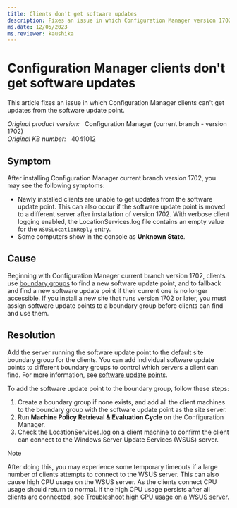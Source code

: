 ```yaml
---
title: Clients don't get software updates
description: Fixes an issue in which Configuration Manager version 1702 clients can't get updates from the software update point.
ms.date: 12/05/2023
ms.reviewer: kaushika
---
```

# Configuration Manager clients don't get software updates

This article fixes an issue in which Configuration Manager clients can't get updates from the software update point.

_Original product version:_ &nbsp; Configuration Manager (current branch - version 1702)  
_Original KB number:_ &nbsp; 4041012

## Symptom

After installing Configuration Manager current branch version 1702, you may see the following symptoms:

- Newly installed clients are unable to get updates from the software update point. This can also occur if the software update point is moved to a different server after installation of version 1702. With verbose client logging enabled, the LocationServices.log file contains an empty value for the `WSUSLocationReply` entry.
- Some computers show in the console as **Unknown State**.

## Cause

Beginning with Configuration Manager current branch version 1702, clients use [boundary groups](/mem/configmgr/core/servers/deploy/configure/boundary-groups) to find a new software update point, and to fallback and find a new software update point if their current one is no longer accessible. If you install a new site that runs version 1702 or later, you must assign software update points to a boundary group before clients can find and use them.

## Resolution

Add the server running the software update point to the default site boundary group for the clients. You can add individual software update points to different boundary groups to control which servers a client can find. For more information, see [software update points](/mem/configmgr/core/servers/deploy/configure/boundary-groups#software-update-points).

To add the software update point to the boundary group, follow these steps:

1. Create a boundary group if none exists, and add all the client machines to the boundary group with the software update point as the site server.
2. Run **Machine Policy Retrieval & Evaluation Cycle** on the Configuration Manager.
3. Check the LocationServices.log on a client machine to confirm the client can connect to the Windows Server Update Services (WSUS) server.

> [!NOTE]
> After doing this, you may experience some temporary timeouts if a large number of clients attempts to connect to the WSUS server. This can also cause high CPU usage on the WSUS server. As the clients connect CPU usage should return to normal. If the high CPU usage persists after all clients are connected, see [Troubleshoot high CPU usage on a WSUS server](troubleshoot-wsus-server-high-cpu-usage.md).
